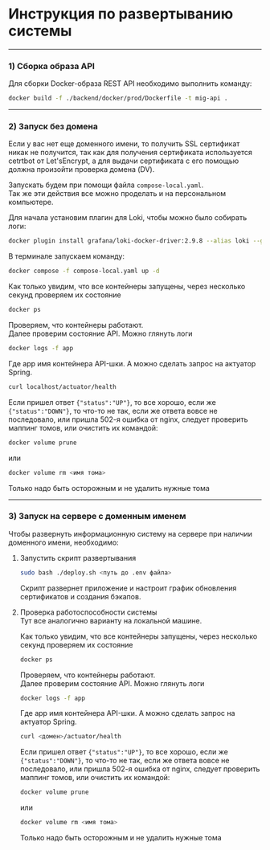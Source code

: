 # Инструкция по развертыванию системы

---

### 1) Сборка образа API
Для сборки Docker-образа REST API необходимо выполнить команду:
```bash
docker build -f ./backend/docker/prod/Dockerfile -t mig-api .
```

---

### 2) Запуск без домена
Если у вас нет еще доменного имени, то получить SSL сертификат никак не получится,
так как для получения сертификата используется cetrtbot от Let'sEncrypt, 
а для выдачи сертификата с его помощью должна произойти проверка домена (DV).  

Запускать будем при помощи файла ```compose-local.yaml```.  
Так же эти действия все можно проделать и на персональном компьютере.

Для начала установим плагин для Loki, чтобы можно было собирать логи:
```bash
docker plugin install grafana/loki-docker-driver:2.9.8 --alias loki --grant-all-permissions
```

В терминале запускаем команду:
```bash
docker compose -f compose-local.yaml up -d
```
Как только увидим, что все контейнеры запущены, через несколько секунд проверяем
их состояние
```bash
docker ps
```
Проверяем, что контейнеры работают.  
Далее проверим состояние API. Можно глянуть логи 
```bash
docker logs -f app
```
Где app имя контейнера API-шки.
А можно сделать запрос на актуатор Spring.
```bash
curl localhost/actuator/health
```
Если пришел ответ ```{"status":"UP"}```, то все хорошо, если же ```{"status":"DOWN"}```,
то что-то не так, если же ответа вовсе не последовало, или пришла 502-я ошибка от nginx,
следует проверить маппинг томов, или очистить их командой:
```bash
docker volume prune
```
или
```bash
docker volume rm <имя тома>
```
Только надо быть осторожным и не удалить нужные тома

---

### 3) Запуск на сервере с доменным именем
Чтобы развернуть информационную систему на сервере при наличии доменного имени, необходимо:
1. Запустить скрипт развертывания  
    ```bash
    sudo bash ./deploy.sh <путь до .env файла>
    ```

   Скрипт развернет приложение и настроит график обновления сертификатов и создания бэкапов.


2. Проверка работоспособности системы  
   Тут все аналогично варианту на локальной машине.

   Как только увидим, что все контейнеры запущены, через несколько секунд проверяем
   их состояние
   ```bash
   docker ps
   ```
   Проверяем, что контейнеры работают.  
   Далее проверим состояние API. Можно глянуть логи
   ```bash
   docker logs -f app
   ```
   Где app имя контейнера API-шки.
   А можно сделать запрос на актуатор Spring.
   ```bash
   curl <домен>/actuator/health
   ```
   Если пришел ответ ```{"status":"UP"}```, то все хорошо, если же ```{"status":"DOWN"}```,
   то что-то не так, если же ответа вовсе не последовало, или пришла 502-я ошибка от nginx,
   следует проверить маппинг томов, или очистить их командой:
   ```bash
   docker volume prune
   ```
   или
   ```bash
   docker volume rm <имя тома>
   ```
   Только надо быть осторожным и не удалить нужные тома